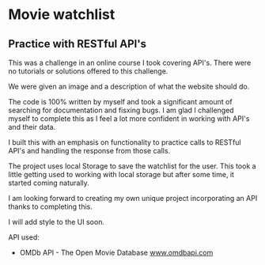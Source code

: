 # Movie watchlist
## Practice with RESTful API's

This was a challenge in an online course I took covering API's. There were no tutorials or solutions offered to this challenge. 

We were given an image and a description of what the website should do.

The code is 100% written by myself and took a significant amount of searching for documentation and fisxing bugs. I am glad I challenged myself to complete this as I feel a lot more confident in working with API's and their data.

I built this with an emphasis on functionality to practice calls to RESTful API's and handling the response from those calls.

The project uses local Storage to save the watchlist for the user. This took a little getting used to working with local storage but after some time, it started coming naturally.

I am looking forward to creating my own unique project incorporating an API thanks to completing this.

I will add style to the UI soon.

API used:
- OMDb API - The Open Movie Database www.omdbapi.com
